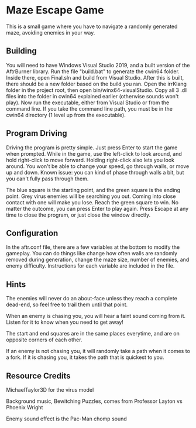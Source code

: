 # Maze Escape Game

This is a small game where you have to navigate a randomly generated maze, avoiding enemies in your way.

## Building

You will need to have Windows Visual Studio 2019, and a built version of the AftrBurner library. Run the file
"build.bat" to generate the cwin64 folder. Inside there, open Final.sln and build from Visual Studio. After this is built,
there should be a new folder based on the build you ran. Open the irrKlang folder in the project root, then open bin/winx64-visualStudio.
Copy all 3 .dll files into the folder in cwin64 explained earlier (otherwise sounds won't play). Now run the executable, either
from Visual Studio or from the command line. If you take the command line path, you must be in the cwin64 directory (1 level
up from the executable).

## Program Driving

Driving the program is pretty simple. Just press Enter to start the game when prompted. While in the game, use the left-click to
look around, and hold right-click to move forward. Holding right-click also lets you look around. You won't be able to change
your speed, go through walls, or move up and down. Known issue: you can kind of phase through walls a bit, but you can't fully
pass through them.

The blue square is the starting point, and the green square is the ending point. Grey virus enemies will be searching you out. Coming
into close contact with one will make you lose. Reach the green square to win. No matter the outcome, you can press Enter to play again.
Press Escape at any time to close the program, or just close the window directly.

## Configuration

In the aftr.conf file, there are a few variables at the bottom to modify the gameplay. You can do things like change how often
walls are randomly removed during generation, change the maze size, number of enemies, and enemy difficulty. Instructions for
each variable are included in the file.

## Hints

The enemies will never do an about-face unless they reach a complete dead-end, so feel free to trail them until that point.

When an enemy is chasing you, you will hear a faint sound coming from it. Listen for it to know when you need to get away!

The start and end squares are in the same places everytime, and are on opposite corners of each other.

If an enemy is not chasing you, it will randomly take a path when it comes to a fork. If it is chasing you, it takes the path that is quickest to you.

## Resource Credits

MichaelTaylor3D for the virus model

Background music, Bewitching Puzzles, comes from Professor Layton vs Phoenix Wright

Enemy sound effect is the Pac-Man chomp sound
